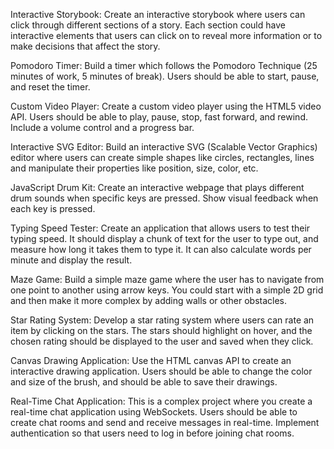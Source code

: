 Interactive Storybook: Create an interactive storybook where users can click through different sections of a story. Each section could have interactive elements that users can click on to reveal more information or to make decisions that affect the story.

Pomodoro Timer: Build a timer which follows the Pomodoro Technique (25 minutes of work, 5 minutes of break). Users should be able to start, pause, and reset the timer.

Custom Video Player: Create a custom video player using the HTML5 video API. Users should be able to play, pause, stop, fast forward, and rewind. Include a volume control and a progress bar.

Interactive SVG Editor: Build an interactive SVG (Scalable Vector Graphics) editor where users can create simple shapes like circles, rectangles, lines and manipulate their properties like position, size, color, etc.

JavaScript Drum Kit: Create an interactive webpage that plays different drum sounds when specific keys are pressed. Show visual feedback when each key is pressed.

Typing Speed Tester: Create an application that allows users to test their typing speed. It should display a chunk of text for the user to type out, and measure how long it takes them to type it. It can also calculate words per minute and display the result.

Maze Game: Build a simple maze game where the user has to navigate from one point to another using arrow keys. You could start with a simple 2D grid and then make it more complex by adding walls or other obstacles.

Star Rating System: Develop a star rating system where users can rate an item by clicking on the stars. The stars should highlight on hover, and the chosen rating should be displayed to the user and saved when they click.

Canvas Drawing Application: Use the HTML canvas API to create an interactive drawing application. Users should be able to change the color and size of the brush, and should be able to save their drawings.

Real-Time Chat Application: This is a complex project where you create a real-time chat application using WebSockets. Users should be able to create chat rooms and send and receive messages in real-time. Implement authentication so that users need to log in before joining chat rooms.